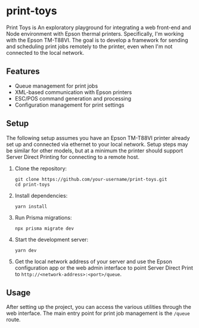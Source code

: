 # print-toys

Print Toys is An exploratory playground for integrating a web front-end and Node environment with Epson thermal printers. Specifically, I'm working with the Epson TM-T88VI. The goal is to develop a framework for sending and scheduling print jobs remotely to the printer, even when I'm not connected to the local network.

## Features

- Queue management for print jobs
- XML-based communication with Epson printers
- ESC/POS command generation and processing
- Configuration management for print settings

## Setup

The following setup assumes you have an Epson TM-T88VI printer already set up and connected via ethernet to your local network. Setup steps may be similar for other models, but at a minimum the printer should support Server Direct Printing for connecting to a remote host.

1. Clone the repository:

   ```
   git clone https://github.com/your-username/print-toys.git
   cd print-toys
   ```

2. Install dependencies:

   ```
   yarn install
   ```

3. Run Prisma migrations:

   ```
   npx prisma migrate dev
   ```

4. Start the development server:

   ```
   yarn dev
   ```

5. Get the local network address of your server and use the Epson configuration app or the web admin interface to point Server Direct Print to `http://<network-address>:<port>/queue`.

## Usage

After setting up the project, you can access the various utilities through the web interface. The main entry point for print job management is the `/queue` route.
